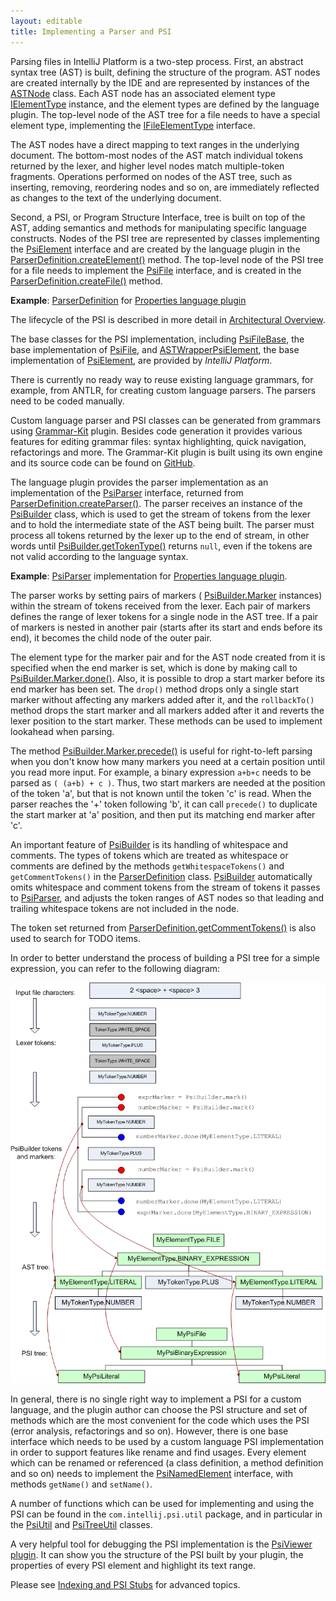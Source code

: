 ```yaml
---
layout: editable
title: Implementing a Parser and PSI
---
```


Parsing files in IntelliJ Platform is a two-step process.
First, an abstract syntax tree (AST) is built, defining the structure of the program.
AST nodes are created internally by the IDE and are represented by instances of the
[ASTNode](https://github.com/JetBrains/intellij-community/blob/master/platform/core-api/src/com/intellij/lang/ASTNode.java)
class.
Each AST node has an associated element type
[IElementType](https://github.com/JetBrains/intellij-community/blob/master/platform/core-api/src/com/intellij/psi/tree/IElementType.java)
instance, and the element types are defined by the language plugin.
The top-level node of the AST tree for a file needs to have a special element type, implementing the
[IFileElementType](https://github.com/JetBrains/intellij-community/blob/master/platform/core-api/src/com/intellij/psi/tree/IFileElementType.java)
interface.

The AST nodes have a direct mapping to text ranges in the underlying document.
The bottom-most nodes of the AST match individual tokens returned by the lexer, and higher level nodes match multiple-token fragments.
Operations performed on nodes of the AST tree, such as inserting, removing, reordering nodes and so on, are immediately reflected as changes to the text of the underlying document.

Second, a PSI, or Program Structure Interface, tree is built on top of the AST, adding semantics and methods for manipulating specific language constructs.
Nodes of the PSI tree are represented by classes implementing the
[PsiElement](https://github.com/JetBrains/intellij-community/blob/master/platform/core-api/src/com/intellij/psi/PsiElement.java)
interface and are created by the language plugin in the
[ParserDefinition.createElement()](https://github.com/JetBrains/intellij-community/blob/master/platform/core-api/src/com/intellij/lang/ParserDefinition.java)
method.
The top-level node of the PSI tree for a file needs to implement the
[PsiFile](https://github.com/JetBrains/intellij-community/blob/master/platform/core-api/src/com/intellij/psi/PsiFile.java)
interface, and is created in the
[ParserDefinition.createFile()](https://github.com/JetBrains/intellij-community/blob/master/platform/core-api/src/com/intellij/lang/ParserDefinition.java)
method.

**Example**:
[ParserDefinition](https://github.com/JetBrains/intellij-community/blob/master/plugins/properties/properties-psi-impl/src/com/intellij/lang/properties/parsing/PropertiesParserDefinition.java)
for
[Properties language plugin](https://github.com/JetBrains/intellij-community/blob/master/plugins/properties/properties-psi-impl/src/com/intellij/lang/properties/)


The lifecycle of the PSI is described in more detail in
[Architectural Overview](architectural_overview.html).

The base classes for the PSI implementation, including
[PsiFileBase](https://github.com/JetBrains/intellij-community/blob/master/core-impl/src/com/intellij/extapi/psi/PsiFileBase.java),
the base implementation of
[PsiFile](https://github.com/JetBrains/intellij-community/blob/master/platform/core-api/src/com/intellij/psi/PsiFile.java),
and
[ASTWrapperPsiElement](https://github.com/JetBrains/intellij-community/blob/master/platform/core-impl/src/com/intellij/extapi/psi/ASTWrapperPsiElement.java),
the base implementation of
[PsiElement](https://github.com/JetBrains/intellij-community/blob/master/platform/core-api/src/com/intellij/psi/PsiElement.java),
are provided by *IntelliJ Platform*.

There is currently no ready way to reuse existing language grammars, for example, from ANTLR, for creating custom language parsers.
The parsers need to be coded manually.

Custom language parser and PSI classes can be generated from grammars using
[Grammar-Kit](https://plugins.jetbrains.com/plugin/?id=6606) plugin.
Besides code generation it provides various features for editing grammar files: syntax highlighting, quick navigation, refactorings and more.
The Grammar-Kit plugin is built using its own engine and its source code can be found on
[GitHub](https://github.com/JetBrains/Grammar-Kit).

The language plugin provides the parser implementation as an implementation of the
[PsiParser](https://github.com/JetBrains/intellij-community/blob/master/platform/core-api/src/com/intellij/lang/PsiParser.java)
interface, returned from
[ParserDefinition.createParser()](https://github.com/JetBrains/intellij-community/blob/master/platform/core-api/src/com/intellij/lang/ParserDefinition.java).
The parser receives an instance of the
[PsiBuilder](https://github.com/JetBrains/intellij-community/blob/master/platform/core-api/src/com/intellij/lang/PsiBuilder.java)
class, which is used to get the stream of tokens from the lexer and to hold the intermediate state of the AST being built.
The parser must process all tokens returned by the lexer up to the end of stream, in other words until
[PsiBuilder.getTokenType()](https://github.com/JetBrains/intellij-community/blob/master/platform/core-api/src/com/intellij/lang/PsiBuilder.java)
returns `null`, even if the tokens are not valid according to the language syntax.

**Example**:
[PsiParser](https://github.com/JetBrains/intellij-community/blob/master/plugins/properties/properties-psi-impl/src/com/intellij/lang/properties/parsing/PropertiesParser.java)
implementation for
[Properties language plugin](https://github.com/JetBrains/intellij-community/blob/master/plugins/properties/properties-psi-impl/src/com/intellij/lang/properties/).

The parser works by setting pairs of markers (
[PsiBuilder.Marker](https://github.com/JetBrains/intellij-community/blob/master/platform/core-api/src/com/intellij/lang/PsiBuilder.java)
instances) within the stream of tokens received from the lexer.
Each pair of markers defines the range of lexer tokens for a single node in the AST tree.
If a pair of markers is nested in another pair (starts after its start and ends before its end), it becomes the child node of the outer pair.

The element type for the marker pair and for the AST node created from it is specified when the end marker is set, which is done by making call to
[PsiBuilder.Marker.done()](https://github.com/JetBrains/intellij-community/blob/master/platform/core-api/src/com/intellij/lang/PsiBuilder.java).
Also, it is possible to drop a start marker before its end marker has been set.
The ```drop()``` method drops only a single start marker without affecting any markers added after it, and the ```rollbackTo()``` method drops the start marker and all markers added after it and reverts the lexer position to the start marker.
These methods can be used to implement lookahead when parsing.

The method
[PsiBuilder.Marker.precede()](https://github.com/JetBrains/intellij-community/blob/master/platform/core-api/src/com/intellij/lang/PsiBuilder.java)
is useful for right-to-left parsing when you don't know how many markers you need at a certain position until you read more input.
For example, a binary expression ```a+b+c``` needs to be parsed as ```( (a+b) + c )```.
Thus, two start markers are needed at the position of the token 'a', but that is not known until the token 'c' is read.
When the parser reaches the '+' token following 'b', it can call `precede()` to duplicate the start marker at 'a' position, and then put its matching end marker after 'c'.

An important feature of
[PsiBuilder](https://github.com/JetBrains/intellij-community/blob/master/platform/core-api/src/com/intellij/lang/PsiBuilder.java)
is its handling of whitespace and comments.
The types of tokens which are treated as whitespace or comments are defined by the methods ```getWhitespaceTokens()``` and ```getCommentTokens()``` in the
[ParserDefinition](https://github.com/JetBrains/intellij-community/blob/master/platform/core-api/src/com/intellij/lang/ParserDefinition.java)
class.
[PsiBuilder](https://github.com/JetBrains/intellij-community/blob/master/platform/core-api/src/com/intellij/lang/PsiBuilder.java)
automatically omits whitespace and comment tokens from the stream of tokens it passes to
[PsiParser](https://github.com/JetBrains/intellij-community/blob/master/platform/core-api/src/com/intellij/lang/PsiParser.java),
and adjusts the token ranges of AST nodes so that leading and trailing whitespace tokens are not included in the node.

The token set returned from
[ParserDefinition.getCommentTokens()](https://github.com/JetBrains/intellij-community/blob/master/platform/core-api/src/com/intellij/lang/ParserDefinition.java)
is also used to search for TODO items.

In order to better understand the process of building a PSI tree for a simple expression, you can refer to the following diagram:

![PsiBuilder](img/custom_language_support/PsiBuilder.gif)

In general, there is no single right way to implement a PSI for a custom language, and the plugin author can choose the PSI structure and set of methods which are the most convenient for the code which uses the PSI (error analysis, refactorings and so on).
However, there is one base interface which needs to be used by a custom language PSI implementation in order to support features like rename and find usages.
Every element which can be renamed or referenced (a class definition, a method definition and so on) needs to implement the
[PsiNamedElement](https://github.com/JetBrains/intellij-community/blob/master/platform/core-api/src/com/intellij/psi/PsiNamedElement.java)
interface, with methods ```getName()``` and ```setName()```.

A number of functions which can be used for implementing and using the PSI can be found in the ```com.intellij.psi.util``` package, and in particular in the
[PsiUtil](https://github.com/JetBrains/intellij-community/blob/master/java/java-psi-api/src/com/intellij/psi/util/PsiUtil.java)
and
[PsiTreeUtil](https://github.com/JetBrains/intellij-community/blob/master/platform/core-api/src/com/intellij/psi/util/PsiTreeUtil.java)
classes.

A very helpful tool for debugging the PSI implementation is the
[PsiViewer plugin](https://plugins.jetbrains.com/plugin/?id=227).
It can show you the structure of the PSI built by your plugin, the properties of every PSI element and highlight its text range.

Please see
[Indexing and PSI Stubs](indexing_and_psi_stubs.html)
for advanced topics.